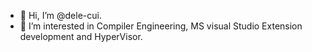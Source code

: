 - 👋 Hi, I’m @dele-cui.
- 👀 I’m interested in Compiler Engineering, MS visual Studio Extension development and HyperVisor.

<!---
dele-cui/dele-cui is a ✨ special ✨ repository because its `README.md` (this file) appears on your GitHub profile.
You can click the Preview link to take a look at your changes.
--->
